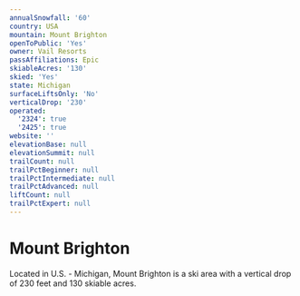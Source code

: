 ```yaml
---
annualSnowfall: '60'
country: USA
mountain: Mount Brighton
openToPublic: 'Yes'
owner: Vail Resorts
passAffiliations: Epic
skiableAcres: '130'
skied: 'Yes'
state: Michigan
surfaceLiftsOnly: 'No'
verticalDrop: '230'
operated:
  '2324': true
  '2425': true
website: ''
elevationBase: null
elevationSummit: null
trailCount: null
trailPctBeginner: null
trailPctIntermediate: null
trailPctAdvanced: null
liftCount: null
trailPctExpert: null
---
```



# Mount Brighton

Located in U.S. - Michigan, Mount Brighton is a ski area with a vertical drop of 230 feet and 130 skiable acres.
